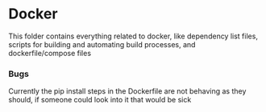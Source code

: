 # Docker
This folder contains everything related to docker, like dependency list files, scripts for building and automating build processes, and dockerfile/compose files

### Bugs
Currently the pip install steps in the Dockerfile are not behaving as they should, if someone could look into it that would be sick
